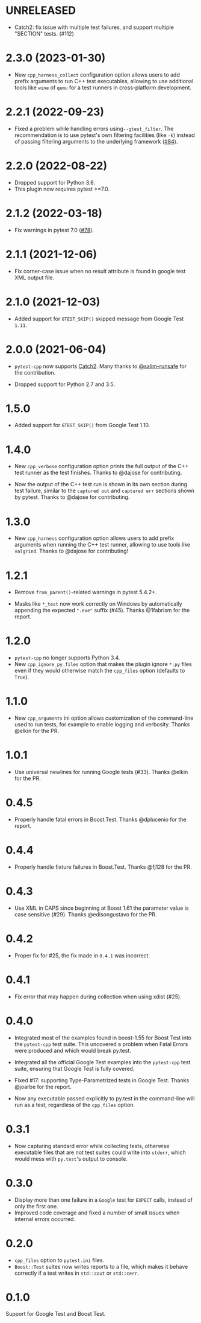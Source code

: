 # UNRELEASED

- Catch2: fix issue with multiple test failures, and support multiple "SECTION" tests. (#112)

# 2.3.0 (2023-01-30)

- New `cpp_harness_collect` configuration option allows users to add prefix arguments to run C++ test executables, allowing to use additional tools like `wine` of `qemu` for a test runners in cross-platform development.

# 2.2.1 (2022-09-23)

- Fixed a problem while handling errors using``--gtest_filter``. The recommendation is to use pytest's own
  filtering facilities (like `-k`) instead of passing filtering arguments to the underlying framework
  ([#84](https://github.com/pytest-dev/pytest-cpp/issues/84)).

# 2.2.0 (2022-08-22)

- Dropped support for Python 3.6.
- This plugin now requires pytest >=7.0.

# 2.1.2 (2022-03-18)

- Fix warnings in pytest 7.0 ([#78](https://github.com/pytest-dev/pytest-cpp/issues/78)).

# 2.1.1 (2021-12-06)

- Fix corner-case issue when no result attribute is found in google test XML output file.

# 2.1.0 (2021-12-03)

- Added support for `GTEST_SKIP()` skipped message from Google Test `1.11`.

# 2.0.0 (2021-06-04)

- `pytest-cpp` now supports [Catch2](https://github.com/catchorg/Catch2). Many thanks to [@salim-runsafe](https://github.com/salim-runsafe) for the contribution.

- Dropped support for Python 2.7 and 3.5.

# 1.5.0

- Added support for `GTEST_SKIP()` from Google Test 1.10.

# 1.4.0

- New `cpp_verbose` configuration option prints the full output of the C++ test runner as the test finishes. Thanks to @dajose for contributing.

- Now the output of the C++ test run is shown in its own section during test failure, similar to the `captured out` and `captured err` sections shown by pytest. Thanks to @dajose for contributing.


# 1.3.0

- New `cpp_harness` configuration option allows users to add prefix arguments when running the C++ test runner, allowing to use tools like `valgrind`. Thanks to @dajose for contributing!

# 1.2.1

- Remove `from_parent()`-related warnings in pytest 5.4.2+.

- Masks like `*_test` now work correctly on Windows by automatically appending the
  expected `".exe"` suffix (#45).
  Thanks @1fabrism for the report.

# 1.2.0

- `pytest-cpp` no longer supports Python 3.4.
- New `cpp_ignore_py_files` option that makes the plugin ignore `*.py` files even if they
  would otherwise match the `cpp_files` option (defaults to `True`).

# 1.1.0

- New `cpp_arguments` ini option allows customization of the command-line
  used to run tests, for example to enable logging and verbosity.
  Thanks @elkin for the PR.

# 1.0.1

- Use universal newlines for running Google tests (#33).
  Thanks @elkin for the PR.

# 0.4.5

- Properly handle fatal errors in Boost.Test.
  Thanks @dplucenio for the report.


# 0.4.4

- Properly handle fixture failures in Boost.Test.
  Thanks @fj128 for the PR.

# 0.4.3

- Use XML in CAPS since beginning at Boost 1.61 the parameter value is case sensitive (#29).
  Thanks @edisongustavo for the PR.

# 0.4.2 #

- Proper fix for #25, the fix made in `0.4.1` was incorrect.

# 0.4.1 #

- Fix error that may happen during collection when using xdist (#25).

# 0.4.0 #

- Integrated most of the examples found in boost-1.55 for Boost Test into the
  `pytest-cpp` test suite. This uncovered a problem when Fatal Errors were
  produced and which would break py.test.

- Integrated all the official Google Test examples into the `pytest-cpp` test
  suite, ensuring that Google Test is fully covered.

- Fixed #17: supporting Type-Parametrized tests in Google Test. Thanks
  @joarbe for the report.

- Now any executable passed explicitly to py.test in the
  command-line will run as a test, regardless of the `cpp_files` option.

# 0.3.1 #

- Now capturing standard error while collecting tests, otherwise
executable files that are not test suites could write into `stderr`,
which would mess with `py.test`'s output to console.

# 0.3.0 #

- Display more than one failure in a `Google` test for `EXPECT` calls, instead of only the first one.
- Improved code coverage and fixed a number of small issues when internal errors occurred.

# 0.2.0 #

- `cpp_files` option to `pytest.ini` files.
- `Boost::Test` suites now writes reports to a file, which makes
it behave correctly if a test writes in `std::cout` or `std::cerr`.

# 0.1.0 #

Support for Google Test and Boost Test.
